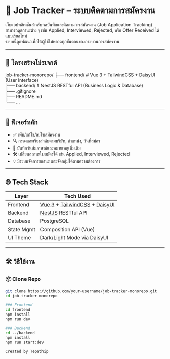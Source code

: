 # 📝 Job Tracker – ระบบติดตามการสมัครงาน

เว็บแอปพลิเคชันสำหรับจดบันทึกและติดตามการสมัครงาน (Job Application Tracking)  
สามารถดูสถานะต่าง ๆ เช่น Applied, Interviewed, Rejected, หรือ Offer Received ได้แบบเรียลไทม์  
ระบบนี้ถูกพัฒนาเพื่อให้ผู้ใช้ไม่พลาดทุกขั้นตอนของกระบวนการสมัครงาน

---

## 📁 โครงสร้างโปรเจกต์

job-tracker-monorepo/
├── frontend/ # Vue 3 + TailwindCSS + DaisyUI (User Interface) </br>
├── backend/ # NestJS RESTful API (Business Logic & Database) </br>
├── .gitignore </br>
├── README.md </br>
└── ...

---

## 🚀 ฟีเจอร์หลัก

- ✅ เพิ่ม/แก้ไข/ลบใบสมัครงาน
- 🔍 กรองและเรียงลำดับตามบริษัท, ตำแหน่ง, วันที่สมัคร
- 📅 บันทึกวันสัมภาษณ์และหมายเหตุเพิ่มเติม
- 🛠 เปลี่ยนสถานะใบสมัครได้ เช่น Applied, Interviewed, Rejected
- 💡 มีระบบจัดการสถานะ และจัดกลุ่มได้ตามความต้องการ

---

## 🌐 Tech Stack

| Layer       | Tech Used                                      |
|-------------|------------------------------------------------|
| Frontend    | [Vue 3](https://vuejs.org/) + [TailwindCSS](https://tailwindcss.com/) + [DaisyUI](https://daisyui.com/) |
| Backend     | [NestJS](https://nestjs.com/) RESTful API      |
| Database    | PostgreSQL                                     |
| State Mgmt  | Composition API (Vue)                          |
| UI Theme    | Dark/Light Mode via DaisyUI                   |

---

## 🛠 วิธีใช้งาน

### 📦 Clone Repo
```bash
git clone https://github.com/your-username/job-tracker-monorepo.git
cd job-tracker-monorepo

### Frontend
cd frontend
npm install
npm run dev

### Backend
cd ../backend
npm install
npm run start:dev

Created by Tepathip
